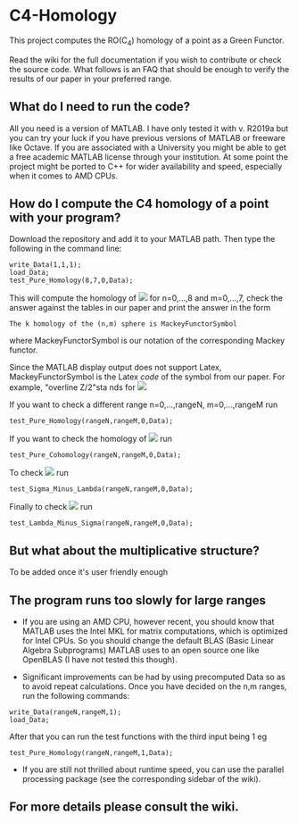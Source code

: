 # C4-Homology
This project computes the  RO(C<sub>4</sub>) homology of a point as a Green Functor.
 
Read the wiki for the full documentation if you wish to contribute or check the source code. What follows is an FAQ that should be enough to verify the results of our paper in your preferred range.

## What do I need to run the code?
All  you need is a version of MATLAB.
 I have only tested it with v. R2019a but you can try your luck if you have previous versions of MATLAB or freeware like Octave. 
 If you are associated with a University you might be able to get a free academic MATLAB license through your institution.
 At some point the project might be ported to C++ for wider availability and speed, especially when it comes to AMD CPUs.

## How do I compute the C4 homology of a point with your program?
Download the repository and add it to your MATLAB path. Then type the following in the command line:

```
write_Data(1,1,1);
load_Data;
test_Pure_Homology(8,7,0,Data);
```

This will compute the homology of 
<img src="http://latex.codecogs.com/svg.latex?S^{n\sigma+m\lambda}" border="0"/> for n=0,...,8 and m=0,...,7, check the answer against the tables in our paper and print the answer in the form 
```
The k homology of the (n,m) sphere is MackeyFunctorSymbol
```
where MackeyFunctorSymbol is our notation of the corresponding Mackey functor.

Since the MATLAB display output does not support Latex, MackeyFunctorSymbol is the Latex *code* of the symbol from our paper. For example, "overline Z/2"sta nds for <img src="http://latex.codecogs.com/svg.latex?\overline{\langle \mathbb{Z}/2\rangle }" border="0"/>

If you want to check a different range n=0,...,rangeN, m=0,...,rangeM run
```
test_Pure_Homology(rangeN,rangeM,0,Data);
```

If you want to check the homology of <img src="http://latex.codecogs.com/svg.latex?S^{-n\sigma-m\lambda}" border="0"/> run
```
test_Pure_Cohomology(rangeN,rangeM,0,Data);
```
To check <img src="http://latex.codecogs.com/svg.latex?S^{n\sigma-m\lambda}" border="0"/> run
```
test_Sigma_Minus_Lambda(rangeN,rangeM,0,Data);
```
Finally to check <img src="http://latex.codecogs.com/svg.latex?S^{m\lambda-n\sigma}" border="0"/> run
```
test_Lambda_Minus_Sigma(rangeN,rangeM,0,Data);
```

## But what about the multiplicative structure?

To be added once it's user friendly enough


## The program runs too slowly for large ranges

- If you are using an AMD CPU, however recent, you should know that MATLAB uses the Intel MKL for matrix computations, which is optimized for Intel CPUs. So you should change the default BLAS (Basic Linear Algebra Subprograms) MATLAB uses to an open source one like OpenBLAS (I have not tested this though).

- Significant improvements can be had by using precomputed Data so as to avoid repeat calculations. Once you have decided on the n,m ranges, run the following commands:
```
write_Data(rangeN,rangeM,1);
load_Data;
```
After that you can run the test functions with the third input being 1 eg
```
test_Pure_Homology(rangeN,rangeM,1,Data);
```

- If you are still not thrilled about runtime speed, you can use the parallel processing package (see the corresponding sidebar of the wiki).


## For more details please consult the wiki.

